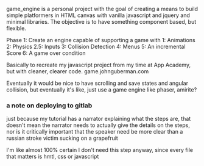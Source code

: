 game_engine is a personal project with the goal of creating a means to build simple platformers in HTML canvas with vanilla javascript and jquery and minimal libraries. The objective is to have something component based, but flexible.

Phase 1: Create an engine capable of supporting a game with
  1: Animations
  2: Physics
  2.5: Inputs
  3: Collision Detection
  4: Menus
  5: An incremental Score
  6: A game over condition

  Basically to recreate my javascript project from my time at App Academy, but with cleaner, clearer code. game.johnguberman.com

Eventually it would be nice to have scrolling and save states and angular collision, but eventually it's like, just use a game engine like phaser, amirite?

### a note on deploying to gitlab

just because my tutorial has a narrator explaining what the steps are, that doesn't mean the narrator needs to actually give the details on the steps, nor is it critically important that the speaker need be more clear than a russian stroke victim sucking on a grapefruit

I'm like almost 100% certain I don't need this step anyway, since every file that matters is hmtl, css or javascript
